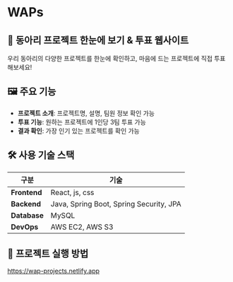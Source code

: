 # WAPs

## 🎯 동아리 프로젝트 한눈에 보기 & 투표 웹사이트

우리 동아리의 다양한 프로젝트를 한눈에 확인하고, 마음에 드는 프로젝트에 직접 투표해보세요!

## 🖼️ 주요 기능

-  **프로젝트 소개**: 프로젝트명, 설명, 팀원 정보 확인 가능
-  **투표 기능**: 원하는 프로젝트에 1인당 3팀 투표 가능
-  **결과 확인**: 가장 인기 있는 프로젝트를 확인 가능

## 🛠️ 사용 기술 스택
| 구분       | 기술 |
|------------|------|
| **Frontend** | React, js, css |
| **Backend**  | Java, Spring Boot, Spring Security, JPA |
| **Database** | MySQL |
| **DevOps**   | AWS EC2, AWS S3 |

## 🚀 프로젝트 실행 방법
https://wap-projects.netlify.app

